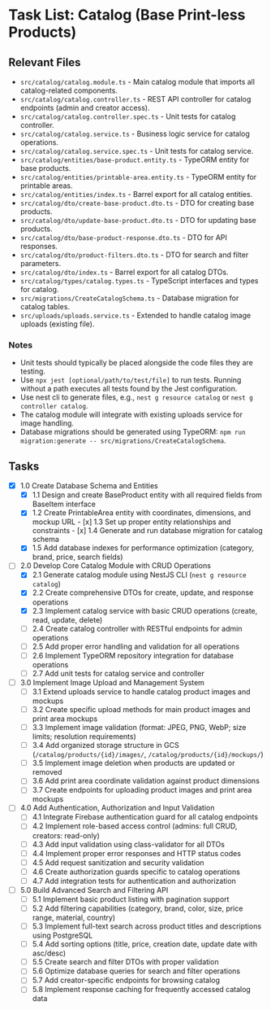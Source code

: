 # Task List: Catalog (Base Print-less Products)

## Relevant Files

- `src/catalog/catalog.module.ts` - Main catalog module that imports all catalog-related components.
- `src/catalog/catalog.controller.ts` - REST API controller for catalog endpoints (admin and creator access).
- `src/catalog/catalog.controller.spec.ts` - Unit tests for catalog controller.
- `src/catalog/catalog.service.ts` - Business logic service for catalog operations.
- `src/catalog/catalog.service.spec.ts` - Unit tests for catalog service.
- `src/catalog/entities/base-product.entity.ts` - TypeORM entity for base products.
- `src/catalog/entities/printable-area.entity.ts` - TypeORM entity for printable areas.
- `src/catalog/entities/index.ts` - Barrel export for all catalog entities.
- `src/catalog/dto/create-base-product.dto.ts` - DTO for creating base products.
- `src/catalog/dto/update-base-product.dto.ts` - DTO for updating base products.
- `src/catalog/dto/base-product-response.dto.ts` - DTO for API responses.
- `src/catalog/dto/product-filters.dto.ts` - DTO for search and filter parameters.
- `src/catalog/dto/index.ts` - Barrel export for all catalog DTOs.
- `src/catalog/types/catalog.types.ts` - TypeScript interfaces and types for catalog.
- `src/migrations/CreateCatalogSchema.ts` - Database migration for catalog tables.
- `src/uploads/uploads.service.ts` - Extended to handle catalog image uploads (existing file).

### Notes

- Unit tests should typically be placed alongside the code files they are testing.
- Use `npx jest [optional/path/to/test/file]` to run tests. Running without a path executes all tests found by the Jest configuration.
- Use nest cli to generate files, e.g., `nest g resource catalog` or `nest g controller catalog`.
- The catalog module will integrate with existing uploads service for image handling.
- Database migrations should be generated using TypeORM: `npm run migration:generate -- src/migrations/CreateCatalogSchema`.

## Tasks

- [x] 1.0 Create Database Schema and Entities
  - [x] 1.1 Design and create BaseProduct entity with all required fields from BaseItem interface
  - [x] 1.2 Create PrintableArea entity with coordinates, dimensions, and mockup URL  - [x] 1.3 Set up proper entity relationships and constraints  - [x] 1.4 Generate and run database migration for catalog schema
  - [x] 1.5 Add database indexes for performance optimization (category, brand, price, search fields)

- [ ] 2.0 Develop Core Catalog Module with CRUD Operations
  - [x] 2.1 Generate catalog module using NestJS CLI (`nest g resource catalog`)
  - [x] 2.2 Create comprehensive DTOs for create, update, and response operations
  - [x] 2.3 Implement catalog service with basic CRUD operations (create, read, update, delete)
  - [ ] 2.4 Create catalog controller with RESTful endpoints for admin operations
  - [ ] 2.5 Add proper error handling and validation for all operations
  - [ ] 2.6 Implement TypeORM repository integration for database operations
  - [ ] 2.7 Add unit tests for catalog service and controller

- [ ] 3.0 Implement Image Upload and Management System
  - [ ] 3.1 Extend uploads service to handle catalog product images and mockups
  - [ ] 3.2 Create specific upload methods for main product images and print area mockups
  - [ ] 3.3 Implement image validation (format: JPEG, PNG, WebP; size limits; resolution requirements)
  - [ ] 3.4 Add organized storage structure in GCS (`/catalog/products/{id}/images/`, `/catalog/products/{id}/mockups/`)
  - [ ] 3.5 Implement image deletion when products are updated or removed
  - [ ] 3.6 Add print area coordinate validation against product dimensions
  - [ ] 3.7 Create endpoints for uploading product images and print area mockups

- [ ] 4.0 Add Authentication, Authorization and Input Validation
  - [ ] 4.1 Integrate Firebase authentication guard for all catalog endpoints
  - [ ] 4.2 Implement role-based access control (admins: full CRUD, creators: read-only)
  - [ ] 4.3 Add input validation using class-validator for all DTOs
  - [ ] 4.4 Implement proper error responses and HTTP status codes
  - [ ] 4.5 Add request sanitization and security validation
  - [ ] 4.6 Create authorization guards specific to catalog operations
  - [ ] 4.7 Add integration tests for authentication and authorization

- [ ] 5.0 Build Advanced Search and Filtering API
  - [ ] 5.1 Implement basic product listing with pagination support
  - [ ] 5.2 Add filtering capabilities (category, brand, color, size, price range, material, country)
  - [ ] 5.3 Implement full-text search across product titles and descriptions using PostgreSQL
  - [ ] 5.4 Add sorting options (title, price, creation date, update date with asc/desc)
  - [ ] 5.5 Create search and filter DTOs with proper validation
  - [ ] 5.6 Optimize database queries for search and filter operations
  - [ ] 5.7 Add creator-specific endpoints for browsing catalog
  - [ ] 5.8 Implement response caching for frequently accessed catalog data
